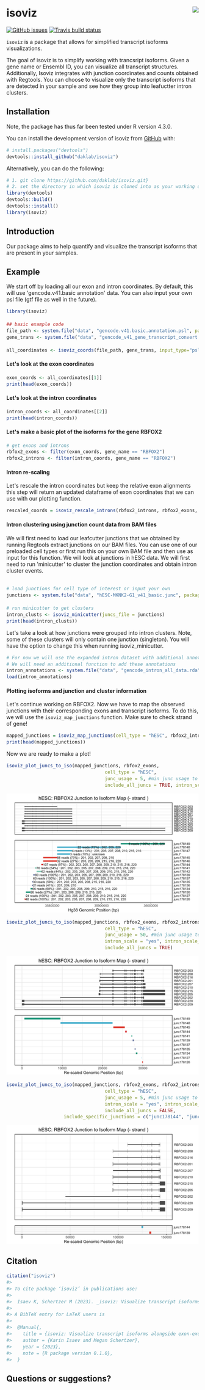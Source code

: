 # isoviz <img src="inst/figures/isoviz.png" align="right" height="139"/>

<!-- badges: start -->

[![GitHub issues](https://img.shields.io/github/issues/daklab/isoviz)](https://img.shields.io/github/issues/daklab/isoviz/issues) [![Travis build status](https://travis-ci.com/karini925/isoviz.svg?branch=master)](https://travis-ci.com/karini925/isoviz)

<!-- badges: end -->

`isoviz` is a package that allows for simplified transcript isoforms visualizations.

The goal of isoviz is to simplify working with trancsript isoforms. Given a gene name or Ensembl ID, you can visualize all transcript structures. Additionally, Isoviz integrates with junction coordinates and counts obtained with Regtools. You can choose to visualize only the transcript isoforms that are detected in your sample and see how they group into leafuctter intron clusters.

## Installation

Note, the package has thus far been tested under R version 4.3.0.

You can install the development version of isoviz from [GitHub](https://github.com/) with:

``` r
# install.packages("devtools")
devtools::install_github("daklab/isoviz")
```

Alternatively, you can do the following:

``` r
# 1. git clone https://github.com/daklab/isoviz.git}
# 2. set the directory in which isoviz is cloned into as your working directory, then do the following:
library(devtools)
devtools::build()
devtools::install()
library(isoviz)
```

## Introduction

Our package aims to help quantify and visualize the transcript isoforms that are present in your samples.

## Example

We start off by loading all our exon and intron coordinates. By default, this will use 'gencode.v41.basic annotation' data. You can also input your own psl file (gtf file as well in the future).

``` r
library(isoviz)

## basic example code
file_path <- system.file("data", "gencode.v41.basic.annotation.psl", package="isoviz")
gene_trans <- system.file("data", "gencode_v41_gene_transcript_convert.txt", package="isoviz")

all_coordinates <- isoviz_coords(file_path, gene_trans, input_type="psl") #use default genome .psl file  
```

#### Let's look at the exon coordinates

``` r
exon_coords <- all_coordinates[[1]]
print(head(exon_coords))
```

#### Let's look at the intron coordinates

``` r
intron_coords <- all_coordinates[[2]]
print(head(intron_coords))
```

#### Let's make a basic plot of the isoforms for the gene RBFOX2

``` r
# get exons and introns 
rbfox2_exons <- filter(exon_coords, gene_name == "RBFOX2")
rbfox2_introns <- filter(intron_coords, gene_name == "RBFOX2")
```

#### Intron re-scaling

Let's rescale the intron coordinates but keep the relative exon alignments this step will return an updated dataframe of exon coordinates that we can use with our plotting function.

``` r
rescaled_coords = isoviz_rescale_introns(rbfox2_introns, rbfox2_exons, width_rescale=10) 
```

#### Intron clustering using junction count data from BAM files

We will first need to load our leafcutter junctions that we obtained by running Regtools extract junctions on our BAM files. You can use one of our preloaded cell types or first run this on your own BAM file and then use as input for this function. We will look at junctions in hESC data. We will first need to run 'minicutter' to cluster the junction coordinates and obtain intron cluster events.

``` r

# load junctions for cell type of interest or input your own
junctions <- system.file("data", "hESC-MKNK2-G1_v41_basic.junc", package="isoviz")

# run minicutter to get clusters 
intron_clusts <- isoviz_minicutter(juncs_file = junctions)
print(head(intron_clusts))
```

Let's take a look at how junctions were grouped into intron clusters. Note, some of these clusters will only contain one junction (singleton). You will have the option to change this when running isoviz_minicutter.

``` r
# For now we will use the expanded intron dataset with additional annotations by Megan 
# We will need an additional function to add these annotations 
intron_annotations <- system.file("data", "gencode_intron_all_data.rda", package="isoviz")
load(intron_annotations)
```

#### Plotting isoforms and junction and cluster information

Let's continue working on RBFOX2. Now we have to map the observed junctions with their corresponding exons and transcript isoforms. To do this, we will use the `isoviz_map_junctions` function. Make sure to check strand of gene!

``` r
mapped_junctions = isoviz_map_junctions(cell_type = "hESC", rbfox2_introns, intron_clusts, gencode_intron_all_data)
print(head(mapped_junctions))
```

Now we are ready to make a plot!

``` r
isoviz_plot_juncs_to_iso(mapped_junctions, rbfox2_exons,
                                    cell_type = "hESC",
                                    junc_usage = 5, #min junc usage to be included 
                                    include_all_juncs = TRUE, intron_scale = "no")
```

<img src="inst/figures/firstreadmeimage.png"/>

``` r
isoviz_plot_juncs_to_iso(mapped_junctions, rbfox2_exons, rbfox2_introns,
                                    cell_type = "hESC",
                                    junc_usage = 50, #min junc usage to be included 
                                    intron_scale = "yes", intron_scale_width = 10,
                                    include_all_juncs = TRUE)
```

<img src="inst/figures/secondreadmeimage.png"/>

``` r
isoviz_plot_juncs_to_iso(mapped_junctions, rbfox2_exons, rbfox2_introns,
                                    cell_type = "hESC",
                                    junc_usage = 5, #min junc usage to be included 
                                    intron_scale = "yes", intron_scale_width = 2,
                                    include_all_juncs = FALSE, 
                     include_specific_junctions = c("junc178144", "junc178139"))
```

<img src="inst/figures/thirdreadmeimage.png"/>

## Citation

``` r
citation("isoviz")
#> 
#> To cite package ‘isoviz’ in publications use:
#>
#>  Isaev K, Schertzer M (2023). _isoviz: Visualize transcript isoforms alongside exon-exon junction counts_. R package version 0.1.0.
#>
#> A BibTeX entry for LaTeX users is
#>
#>  @Manual{,
#>    title = {isoviz: Visualize transcript isoforms alongside exon-exon junction counts},
#>    author = {Karin Isaev and Megan Schertzer},
#>    year = {2023},
#>    note = {R package version 0.1.0},
#>  }
```

## Questions or suggestions?
